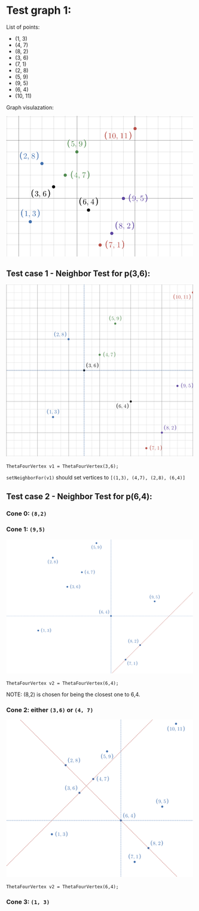 # Test graph 1: 
List of points: 
- (1, 3)
- (4, 7)
- (8, 2)
- (3, 6)
- (7, 1)
- (2, 8)
- (5, 9)
- (9, 5)
- (6, 4)
- (10, 11)

Graph visulazation:

<img src="image.png" alt="alt text" width="500"/>

## Test case 1 - Neighbor Test for p(3,6): 
<img src="image-1.png" alt="alt text" width="500"/>

`ThetaFourVertex v1 = ThetaFourVertex(3,6);`

`setNeighborFor(v1)` should set vertices to `[(1,3), (4,7), (2,8), (6,4)]`

## Test case 2 - Neighbor Test for p(6,4): 

### Cone 0: `(8,2)`
### Cone 1: `(9,5)`
<img src="image-2.png" alt="alt text" width="500"/>

`ThetaFourVertex v2 = ThetaFourVertex(6,4);`

NOTE: (8,2) is chosen for being the closest one to 6,4. 

### Cone 2: either `(3,6)` or `(4, 7)`

<img src="image-3.png" alt="alt text" width="500"/>

`ThetaFourVertex v2 = ThetaFourVertex(6,4);`


### Cone 3: `(1, 3)`